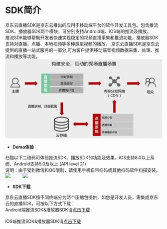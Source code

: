# SDK简介

 京东云直播SDK是京东云推出的应用于移动端平台的软件开发工具包。包含推流SDK、播放器SDK两个模块，可分别支持Android端、iOS端的推流及播放。   
 推流SDK能够帮助开发者快速实现稳定的视频直播采集和推流功能，播放器SDK支持对直播、点播、本地视频等多种类型视频的播放。
 京东云直播SDK是京东云提供的直播一站式服务的一部分,可为客户提供移动端音视频数据采集、处理、推流和播放等功能。
![](https://github.com/jdcloudcom/cn/blob/cn-live-video/image/live-video/%E5%BA%94%E7%94%A8%E5%9C%BA%E6%99%AF-%E5%A8%B1%E4%B9%90%E7%A7%80%E5%9C%BA.jpg)

-   **Demo体验**

扫描以下二维码可体验推流SDK、播放SDK的功能及效果。iOS支持8.0以上系统、Android支持5.0及以上 (API level 21)  
说明：由于受到微信和QQ限制，请使用手机自带扫码或其他扫码软件扫描安装。<br />
<img src="https://github.com/jdcloudcom/cn/blob/cn-Video-on-Demand/image/live-video/SDK-ios%E4%BA%8C%E7%BB%B4%E7%A0%81.png" width="200" />&nbsp;&nbsp;&nbsp;&nbsp;
<img src="https://github.com/jdcloudcom/cn/blob/cn-Video-on-Demand/image/live-video/SDK%E5%AE%89%E5%8D%93%E4%BA%8C%E7%BB%B4%E7%A0%81.png" width="200" style="margin-left:20px" />

-   **SDK下载**

京东云直播SDK按不同终端分为两个压缩包提供，如您是开发人员，需集成京东云的直播SDK，可按以下方式下载：  
Android端推流SDK&播放器SDK请<a href="https://sdk-publish.oss.cn-north-1.jcloudcs.com/sdk/jdcloud_streamer_android.zip">点击下载</a><br/>  
iOS端推流SDK&播放器SDK请<a href="https://sdk-publish.oss.cn-north-1.jcloudcs.com/sdk/jdcloud_streamer_ios.zip">点击下载</a>

